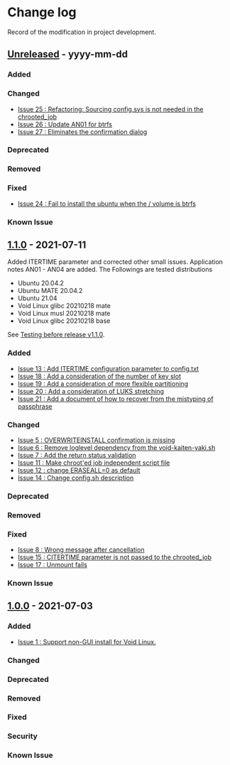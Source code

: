 # Change log
Record of the modification in project development.

## [Unreleased] - yyyy-mm-dd
### Added
### Changed
- [Issue 25 : Refactoring: Sourcing config.sys is not needed in the chrooted_job](https://github.com/suikan4github/kaiten-yaki/issues/25)
- [Issue 26 : Update AN01 for btrfs](https://github.com/suikan4github/kaiten-yaki/issues/26)
- [Issue 27 : Eliminates the confirmation dialog](https://github.com/suikan4github/kaiten-yaki/issues/27)

### Deprecated
### Removed
### Fixed
- [Issue 24 : Fail to install the ubuntu when the / volume is btrfs](https://github.com/suikan4github/kaiten-yaki/issues/24)

### Known Issue

## [1.1.0] - 2021-07-11
Added ITERTIME parameter and corrected other small issues. Application notes AN01 - AN04 are added. 
The Followings are tested distributions 
- Ubuntu 20.04.2
- Ubuntu MATE 20.04.2
- Ubuntu 21.04
- Void Linux glibc 20210218 mate
- Void Linux musl 20210218 mate
- Void Linux glibc 20210218 base

See [Testing before release v1.1.0](https://github.com/suikan4github/kaiten-yaki/issues/16).
### Added
- [Issue 13 : Add ITERTIME configuration parameter to config.txt](https://github.com/suikan4github/kaiten-yaki/issues/13)
- [Issue 18 : Add a consideration of the number of key slot](https://github.com/suikan4github/kaiten-yaki/issues/18)
- [Issue 19 : Add a consideration of more flexible partitioning](https://github.com/suikan4github/kaiten-yaki/issues/19)
- [Issue 20 : Add a consideration of LUKS stretching](https://github.com/suikan4github/kaiten-yaki/issues/20)
- [Issue 21 : Add a document of how to recover from the mistyping of passphrase](https://github.com/suikan4github/kaiten-yaki/issues/21)

### Changed
- [Issue 5 : OVERWRITEINSTALL confirmation is missing](https://github.com/suikan4github/kaiten-yaki/issues/5)
- [Issue 6 : Remove loglevel dependency from the void-kaiten-yaki.sh ](https://github.com/suikan4github/kaiten-yaki/6)
- [Issue 7 : Add the return status validation ](https://github.com/suikan4github/kaiten-yaki/7)
- [Issue 11 : Make chroot'ed job independent script file ](https://github.com/suikan4github/kaiten-yaki/11)
- [Issue 12 : change ERASEALL=0 as default ](https://github.com/suikan4github/kaiten-yaki/12)
- [Issue 14 : Change config.sh description ](https://github.com/suikan4github/kaiten-yaki/14)

### Deprecated
### Removed
### Fixed
- [Issue 8 : Wrong message after cancellation ](https://github.com/suikan4github/kaiten-yaki/8)
- [Issue 15 : CITERTIME parameter is not passed to the chrooted_job ](https://github.com/suikan4github/kaiten-yaki/15)
- [Issue 17 : Unmount fails ](https://github.com/suikan4github/kaiten-yaki/17)

### Known Issue

## [1.0.0] - 2021-07-03

### Added
- [Issue 1 : Support non-GUI install for Void Linux.](https://github.com/suikan4github/kaiten-yaki/issues/1)

### Changed
### Deprecated
### Removed
### Fixed
### Security
### Known Issue


[Unreleased]: https://github.com/suikan4github/kaiten-yaki/compare/v1.1.0...develop
[1.1.0]: https://github.com/suikan4github/kaiten-yaki/compare/v1.0.0...v1.1.0
[1.0.0]: https://github.com/suikan4github/kaiten-yaki/compare/v0.0.0...v1.0.0
